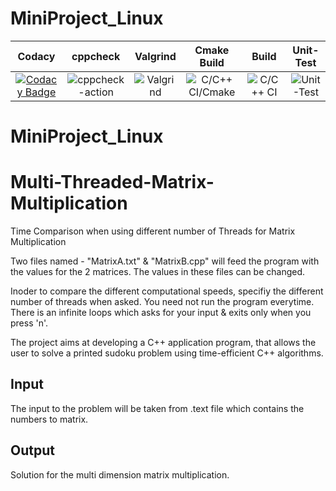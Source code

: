 # MiniProject_Linux
|Codacy|cppcheck|Valgrind|Cmake Build|Build|Unit-Test|
|:--:|:--:|:--:|:--:|:--:|:--:|
|[![Codacy Badge](https://app.codacy.com/project/badge/Grade/727e518102494b0da0e2a825aac239a0)](https://www.codacy.com/gh/99002646/MiniProject_Linux/dashboard?utm_source=github.com&amp;utm_medium=referral&amp;utm_content=99002646/MiniProject_Linux&amp;utm_campaign=Badge_Grade)|![cppcheck-action](https://github.com/99002646/MiniProject_Linux/workflows/cppcheck-action/badge.svg)|![Valgrind](https://github.com/99002508/Indata-Sudoku/workflows/Valgrind/badge.svg)|![C/C++ CI/Cmake](https://github.com/99002508/Indata-Sudoku/workflows/C/C++%20CI/Cmake/badge.svg)|![C/C++ CI](https://github.com/99002508/Indata-Sudoku/workflows/C/C++%20CI/badge.svg)|![Unit-Test](https://github.com/99002508/Indata-Sudoku/workflows/Unit-Test/badge.svg?branch=master)




# MiniProject_Linux
# Multi-Threaded-Matrix-Multiplication
Time Comparison when using different number of Threads for Matrix Multiplication

Two files named - "MatrixA.txt" & "MatrixB.cpp" will feed the program with the values for the 2 matrices.
The values in these files can be changed.

Inoder to compare the different computational speeds, specifiy the different number of threads when asked. You need not run the
program everytime. There is an infinite loops which asks for your input & exits only when you press 'n'.

The project aims at developing a C++ application program, that allows the user to solve a printed sudoku problem using time-efficient C++ algorithms.

## Input
The input to the problem will be taken from .text file which contains the numbers to matrix.
      
## Output
Solution for the multi dimension matrix multiplication.




